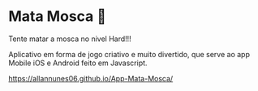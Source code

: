 # Mata Mosca 🦟
Tente matar a mosca no nivel Hard!!!

Aplicativo em forma de jogo criativo e muito divertido, que serve ao app Mobile iOS e Android feito em Javascript.

https://allannunes06.github.io/App-Mata-Mosca/


 
